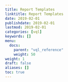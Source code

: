 ```yaml
---
title: Report Templates
linktitle: Report Templates
date: 2019-02-01
publishdate: 2019-02-01
lastmod: 2019-02-01
categories: [vql]
keywords: []
menu:
  docs:
    parent: "vql_reference"
    weight: 50
weight: 1
draft: false
aliases: []
toc: true
---
```


